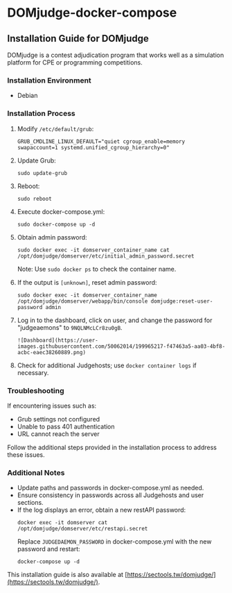 # DOMjudge-docker-compose

## Installation Guide for DOMjudge

DOMjudge is a contest adjudication program that works well as a simulation platform for CPE or programming competitions.

### Installation Environment

- Debian

### Installation Process

1. Modify `/etc/default/grub`:
   ```
   GRUB_CMDLINE_LINUX_DEFAULT="quiet cgroup_enable=memory swapaccount=1 systemd.unified_cgroup_hierarchy=0"
   ```

2. Update Grub:
   ```
   sudo update-grub
   ```

3. Reboot:
   ```
   sudo reboot
   ```

4. Execute docker-compose.yml:
   ```
   sudo docker-compose up -d
   ```

5. Obtain admin password:
   ```
   sudo docker exec -it domserver_container_name cat /opt/domjudge/domserver/etc/initial_admin_password.secret
   ```
   Note: Use `sudo docker ps` to check the container name.

6. If the output is `[unknown]`, reset admin password:
   ```
   sudo docker exec -it domserver_container_name /opt/domjudge/domserver/webapp/bin/console domjudge:reset-user-password admin
   ```

7. Log in to the dashboard, click on user, and change the password for "judgeaemons" to `9NQLNMcLCr8zu0gB`.
   
   ```
   ![Dashboard](https://user-images.githubusercontent.com/50062014/199965217-f47463a5-aa03-4bf8-acbc-eaec38260889.png)
   ```

8. Check for additional Judgehosts; use `docker container logs` if necessary.

### Troubleshooting

If encountering issues such as:
- Grub settings not configured
- Unable to pass 401 authentication
- URL cannot reach the server

Follow the additional steps provided in the installation process to address these issues.

### Additional Notes

- Update paths and passwords in docker-compose.yml as needed.
- Ensure consistency in passwords across all Judgehosts and user sections.
- If the log displays an error, obtain a new restAPI password:
  ```
  docker exec -it domserver cat /opt/domjudge/domserver/etc/restapi.secret
  ```
  Replace `JUDGEDAEMON_PASSWORD` in docker-compose.yml with the new password and restart:
  ```
  docker-compose up -d
  ```

This installation guide is also available at [https://sectools.tw/domjudge/](https://sectools.tw/domjudge/).

